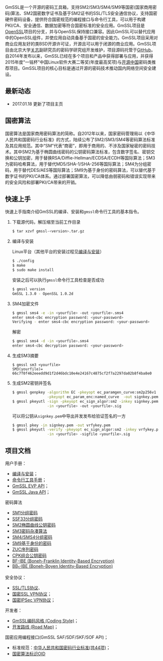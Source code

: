 GmSSL是一个开源的密码工具箱，支持SM2/SM3/SM4/SM9等国密(国家商用密码)算法、SM2国密数字证书及基于SM2证书的SSL/TLS安全通信协议，支持国密硬件密码设备，提供符合国密规范的编程接口与命令行工具，可以用于构建PKI/CA、安全通信、数据加密等符合国密标准的安全应用。GmSSL项目是[OpenSSL](https://www.openssl.org)项目的分支，并与OpenSSL保持接口兼容。因此GmSSL可以替代应用中的OpenSSL组件，并使应用自动具备基于国密的安全能力。GmSSL项目采用对商业应用友好的类BSD开源许可证，开源且可以用于闭源的商业应用。GmSSL项目由北京大学[关志](http://infosec.pku.edu.cn/~guanzhi/)副研究员的密码学研究组开发维护，项目源码托管于[GitHub](https://github.com/guanzhi/GmSSL)。自2014年发布以来，GmSSL已经在多个项目和产品中获得部署与应用，并获得2015年度“一铭杯”中国Linux软件大赛二等奖(年度最高奖项)与[开源中国](https://www.oschina.net/p/GmSSL)密码类推荐项目。GmSSL项目的核心目标是通过开源的密码技术推动国内网络空间安全建设。

## 最新动态

- 2017.01.18 更新了项目主页

## 国密算法

国密算法是国家商用密码算法的简称。自2012年以来，国家密码管理局以《中华人民共和国密码行业标准》的方式，陆续公布了SM2/SM3/SM4等密码算法标准及其应用规范。其中“SM”代表“商密”，即用于商用的、不涉及国家秘密的密码技术。其中SM2为基于椭圆曲线密码的公钥密码算法标准，包含数字签名、密钥交换和公钥加密，用于替换RSA/Diffie-Hellman/ECDSA/ECDH等国际算法；SM3为密码哈希算法，用于替代MD5/SHA-1/SHA-256等国际算法；SM4为分组密码，用于替代DES/AES等国际算法；SM9为基于身份的密码算法，可以替代基于数字证书的PKI/CA体系。通过部署国密算法，可以降低由弱密码和错误实现带来的安全风险和部署PKI/CA带来的开销。

## 快速上手

快速上手指南介绍GmSSL的编译、安装和`gmssl`命令行工具的基本指令。

1. 下载源代码，解压缩至当前工作目录

   ```sh
   $ tar xzvf gmssl-<version>.tar.gz
   ```

2. 编译与安装

   Linux平台（其他平台的安装过程见[编译与安装](http://gmssl.org)）

   ```sh
   $ ./config
   $ make
   $ sudo make install
   ```

   安装之后可以执行`gmssl`命令行工具检查是否成功

   ```sh
   $ gmssl version
   GmSSL 1.3.0 - OpenSSL 1.0.2d
   ```

3. SM4加密文件

   ```sh
   $ gmssl sms4 -e -in <yourfile> -out <yourfile>.sms4
   enter sms4-cbc encryption password: <your-password>
   Verifying - enter sms4-cbc encryption password: <your-password>
   ```

   解密

   ```sh
   $ gmssl sms4 -d -in <yourfile>.sms4
   enter sms4-cbc decryption password: <your-password>
   ```

4. 生成SM3摘要

   ```
   $ gmssl sm3 <yourfile>
   SM3(yourfile)= 66c7f0f462eeedd9d1f2d46bdc10e4e24167c4875cf2f7a2297da02b8f4ba8e0
   ```

5. 生成SM2密钥并签名

   ```sh
   $ gmssl genpkey -algorithm EC -pkeyopt ec_paramgen_curve:sm2p256v1 \
                   -pkeyopt ec_param_enc:named_curve  -out signkey.pem
   $ gmssl pkeyutl -sign -pkeyopt ec_sign_algor:sm2 -inkey signkey.pem \
                   -in <yourfile> -out <yourfile>.sig
   ```

   可以将公钥从`signkey.pem`中导出并发发布给验证签名的一方

   ```sh
   $ gmssl pkey -in signkey.pem -out vrfykey.pem
   $ gmssl pkeyutl -verify -pkeyopt ec_sign_algor:sm2 -inkey vrfykey.pem \
                   -in <yourfile> -sigfile <yourfile>.sig
   ```


## 项目文档

用户手册：

* [编译与安装](https://github.com/guanzhi/GmSSL/wiki/install)；
* [命令行工具手册](https://github.com/guanzhi/GmSSL/wiki/commands.md)；
* [GmSSL EVP API](https://github.com/guanzhimSSL/blob/develop/doc/gmssl/evp.md)；
* [GmSSL Java API](https://github.com/guanzhi/GmSSL/blob/develop/doc/gmssl/java.md)；

密码算法

* [SM1分组密码](sm1)
* [SSF33分组密码](https://github.com/guanzhi/GmSSL/wiki/ssf33)
* [SM2椭圆曲线公钥密码](https://github.com/guanzhi/GmSSL/wiki/sm2)
* [SM3密码杂凑算法](https://github.com/guanzhi/GmSSL/wiki/sm3)
* [SM4/SMS4分组密码](https://github.com/guanzhi/GmSSL/wiki/sms4)
* [SM9基于身份的密码](https://github.com/guanzhi/GmSSL/wiki/sm9)
* [ZUC序列密码](https://github.com/guanzhi/GmSSL/blob/develop/doc/gmssl/zuc.md)
* [CPK组合公钥密码](https://github.com/guanzhi/GmSSL/wiki/cpk)
* [BF-IBE (Boneh-Franklin Identity-Based Encryption)](https://github.com/guanzhi/GmSSL/wiki/bfibe)
* [BB<sub>1</sub>-IBE (Boneh-Boyen Identity-Based Encryption)](https://github.com/guanzhi/GmSSL/wiki/bb1-ibe)

安全协议：

* [SSL/TLS协议]()、
* [国密SSL VPN协议]()；
* [国密IPSec VPN协议]()；

开发者：
* [GmSSL编码风格 (Coding Style)](https://github.com/guanzhi/GmSSL/blob/develop/doc/gmssl/codingstyle.md)；
* [开发路线 (Road Map)]()；

国密应用编程接口(GmSSL SAF/SDF/SKF/SOF API)；
* 标准规范：[中华人民共和国密码行业标准(共44项)]()；
* [国密算法标识OID](https://github.com/guanzhi/GmSSL/blob/develop/doc/gmssl/oid.md)
